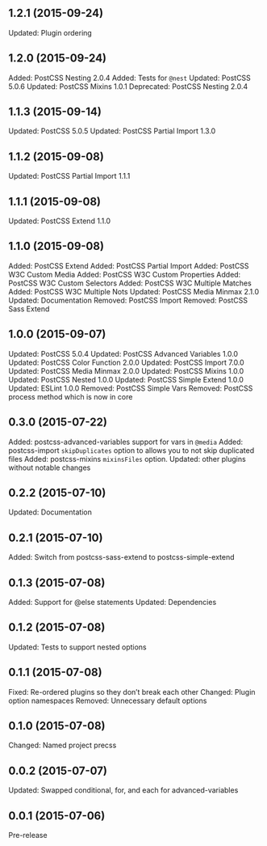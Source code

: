 ## 1.2.1 (2015-09-24)

Updated: Plugin ordering

## 1.2.0 (2015-09-24)

Added: PostCSS Nesting 2.0.4
Added: Tests for `@nest`
Updated: PostCSS 5.0.6
Updated: PostCSS Mixins 1.0.1
Deprecated: PostCSS Nesting 2.0.4

## 1.1.3 (2015-09-14)

Updated: PostCSS 5.0.5
Updated: PostCSS Partial Import 1.3.0

## 1.1.2 (2015-09-08)

Updated: PostCSS Partial Import 1.1.1

## 1.1.1 (2015-09-08)

Updated: PostCSS Extend 1.1.0

## 1.1.0 (2015-09-08)

Added: PostCSS Extend
Added: PostCSS Partial Import
Added: PostCSS W3C Custom Media
Added: PostCSS W3C Custom Properties
Added: PostCSS W3C Custom Selectors
Added: PostCSS W3C Multiple Matches
Added: PostCSS W3C Multiple Nots
Updated: PostCSS Media Minmax 2.1.0
Updated: Documentation
Removed: PostCSS Import
Removed: PostCSS Sass Extend

## 1.0.0 (2015-09-07)

Updated: PostCSS 5.0.4
Updated: PostCSS Advanced Variables 1.0.0
Updated: PostCSS Color Function 2.0.0
Updated: PostCSS Import 7.0.0
Updated: PostCSS Media Minmax 2.0.0
Updated: PostCSS Mixins 1.0.0
Updated: PostCSS Nested 1.0.0
Updated: PostCSS Simple Extend 1.0.0
Updated: ESLint 1.0.0
Removed: PostCSS Simple Vars
Removed: PostCSS process method which is now in core

## 0.3.0 (2015-07-22)

Added: postcss-advanced-variables support for vars in `@media`
Added: postcss-import `skipDuplicates` option to allows you to not skip duplicated files
Added: postcss-mixins `mixinsFiles` option.
Updated: other plugins without notable changes

## 0.2.2 (2015-07-10)

Updated: Documentation

## 0.2.1 (2015-07-10)

Added: Switch from postcss-sass-extend to postcss-simple-extend

## 0.1.3 (2015-07-08)

Added: Support for @else statements
Updated: Dependencies

## 0.1.2 (2015-07-08)

Updated: Tests to support nested options

## 0.1.1 (2015-07-08)

Fixed: Re-ordered plugins so they don’t break each other
Changed: Plugin option namespaces
Removed: Unnecessary default options

## 0.1.0 (2015-07-08)

Changed: Named project precss

## 0.0.2 (2015-07-07)

Updated: Swapped conditional, for, and each for advanced-variables

## 0.0.1 (2015-07-06)

Pre-release
